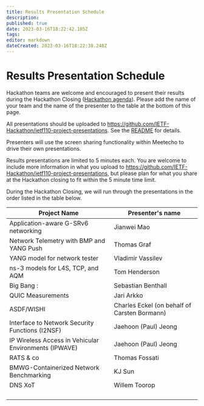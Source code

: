 ```yaml
---
title: Results Presentation Schedule
description: 
published: true
date: 2023-03-16T18:22:42.105Z
tags: 
editor: markdown
dateCreated: 2023-03-16T18:22:38.248Z
---
```


# Results Presentation Schedule

Hackathon teams are welcome and encouraged to present their results during the Hackathon Closing ([Hackathon agenda](/meeting/110/hackathon)). Please add the name of your team and the name of the presenter to the table at the bottom of this page.

All presentations should be uploaded to https://github.com/IETF-Hackathon/ietf110-project-presentations. See the [README](https://github.com/IETF-Hackathon/ietf110-project-presentations/blob/master/README.md) for details.

Presenters will use the screen sharing functionality within Meetecho to drive their own presentations.

Results presentations are limited to 5 minutes each. You are welcome to include more information in what you upload to https://github.com/IETF-Hackathon/ietf110-project-presentations, but please plan for what you share at the Hackathon closing to fit within the 5 minute time limit.

During the Hackathon Closing, we will run through the presentations in the order listed in the table below. 

| Project Name                                             |  Presenter's name                               |
|----------------------------------------------------------|-------------------------------------------------|
|  Application-aware G-SRv6 networking                     |  Jianwei Mao                                    |
|  Network Telemetry with BMP and YANG Push                |  Thomas Graf                                    |
|  YANG model for network tester                           |  Vladimir Vassilev                              |
|  ns-3 models for L4S, TCP, and AQM                       |  Tom Henderson                                  |
|  Big Bang :                                              |  Sebastian Benthall                             |
|  QUIC Measurements                                       |  Jari Arkko                                     |
|  ASDF/WISHI                                              |  Charles Eckel (on behalf of Carsten Bormann)   |
|  Interface to Network Security Functions (I2NSF)         | Jaehoon (Paul) Jeong                            |
|  IP Wireless Access in Vehicular Environments (IPWAVE)   | Jaehoon (Paul) Jeong                            |
|  RATS & co                                               |   Thomas Fossati                                |
|  BMWG-Containerized Network Benchmarking                 | KJ Sun                                          |
|  DNS XoT                                                 |  Willem Toorop                                  |
|                                                          |                                                 |
|                                                          |                                                 |
|                                                          |                                                 |
|                                                          |                                                 |
